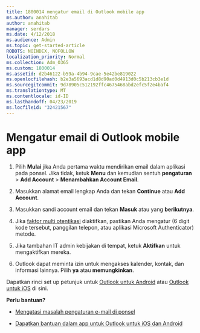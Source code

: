 ```yaml
---
title: 1800014 mengatur email di Outlook mobile app
ms.author: anahitab
author: anahitab
manager: serdars
ms.date: 4/12/2018
ms.audience: Admin
ms.topic: get-started-article
ROBOTS: NOINDEX, NOFOLLOW
localization_priority: Normal
ms.collection: Adm_O365
ms.custom: 1800014
ms.assetid: d2b46122-b59a-4b94-9cae-5e42be819022
ms.openlocfilehash: b2e3a5693acd1d8d90ad0d4913d0c5b213cb3e1d
ms.sourcegitcommit: 9d78905c512192ffc4675468abd2efc5f2e4baf4
ms.translationtype: MT
ms.contentlocale: id-ID
ms.lasthandoff: 04/23/2019
ms.locfileid: "32421567"
---
```

# <a name="set-up-email-in-the-outlook-mobile-app"></a>Mengatur email di Outlook mobile app

1. Pilih **Mulai** jika Anda pertama waktu mendirikan email dalam aplikasi pada ponsel. Jika tidak, ketuk **Menu** dan kemudian sentuh **pengaturan** \> **Add Account** \> **Menambahkan Account Email**. 
    
2. Masukkan alamat email lengkap Anda dan tekan **Continue** atau **Add Account**.
    
3. Masukkan sandi account email dan tekan **Masuk** atau yang **berikutnya**. 
    
4. Jika [faktor multi otentikasi](https://support.office.com/article/8f0454b2-f51a-4d9c-bcde-2c48e41621c6.aspx) diaktifkan, pastikan Anda mengatur (6 digit kode tersebut, panggilan telepon, atau aplikasi Microsoft Authenticator) metode. 
    
5. Jika tambahan IT admin kebijakan di tempat, ketuk **Aktifkan** untuk mengaktifkan mereka. 
    
6. Outlook dapat meminta izin untuk mengakses kalender, kontak, dan informasi lainnya. Pilih **ya** atau **memungkinkan**. 
    
Dapatkan rinci set up petunjuk untuk [Outlook untuk Android](https://support.office.com/article/886db551-8dfa-4fd5-b835-f8e532091872.aspx) atau [Outlook untuk iOS](https://support.office.com/article/b2de2161-cc1d-49ef-9ef9-81acd1c8e234.aspx) di sini. 
  
 **Perlu bantuan?**
  
- [Mengatasi masalah pengaturan e-mail di ponsel](https://support.office.com/article/a264ef01-9c88-48fb-9285-7017e4f31f02.aspx)
    
- [Dapatkan bantuan dalam app untuk Outlook untuk iOS dan Android](https://support.office.com/article/218a22d1-9fa5-4889-b689-de1c63493243.aspx#ID0EAABAAA=Contact_Support)
    

